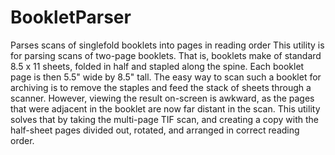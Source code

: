 # BookletParser
 Parses scans of singlefold booklets into pages in reading order
 This utility is for parsing scans of two-page booklets. That is, booklets make of standard 8.5 x 11 sheets, folded in half and stapled along the spine. Each booklet page is then 5.5" wide by 8.5" tall.
 The easy way to scan such a booklet for archiving is to remove the staples and feed the stack of sheets through a scanner. However, viewing the result on-screen is awkward, as the pages that were adjacent in the booklet are now far distant in the scan.
 This utility solves that by taking the multi-page TIF scan, and creating a copy with the half-sheet pages divided out, rotated, and arranged in correct reading order.
